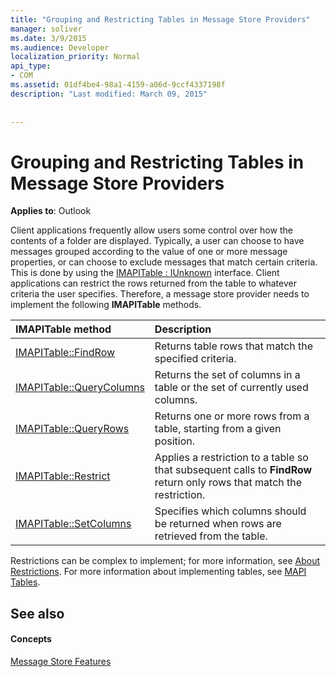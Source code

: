 ```yaml
---
title: "Grouping and Restricting Tables in Message Store Providers"
manager: soliver
ms.date: 3/9/2015
ms.audience: Developer
localization_priority: Normal
api_type:
- COM
ms.assetid: 01df4be4-98a1-4159-a06d-9ccf4337198f
description: "Last modified: March 09, 2015"
 
 
---
```


# Grouping and Restricting Tables in Message Store Providers

  
  
**Applies to**: Outlook 
  
Client applications frequently allow users some control over how the contents of a folder are displayed. Typically, a user can choose to have messages grouped according to the value of one or more message properties, or can choose to exclude messages that match certain criteria. This is done by using the [IMAPITable : IUnknown](imapitableiunknown.md) interface. Client applications can restrict the rows returned from the table to whatever criteria the user specifies. Therefore, a message store provider needs to implement the following **IMAPITable** methods. 
  
|****IMAPITable** method**|**Description**|
|:-----|:-----|
|[IMAPITable::FindRow](imapitable-findrow.md) <br/> |Returns table rows that match the specified criteria.  <br/> |
|[IMAPITable::QueryColumns](imapitable-querycolumns.md) <br/> |Returns the set of columns in a table or the set of currently used columns.  <br/> |
|[IMAPITable::QueryRows](imapitable-queryrows.md) <br/> |Returns one or more rows from a table, starting from a given position.  <br/> |
|[IMAPITable::Restrict](imapitable-restrict.md) <br/> |Applies a restriction to a table so that subsequent calls to **FindRow** return only rows that match the restriction.  <br/> |
|[IMAPITable::SetColumns](imapitable-setcolumns.md) <br/> |Specifies which columns should be returned when rows are retrieved from the table.  <br/> |
   
Restrictions can be complex to implement; for more information, see [About Restrictions](about-restrictions.md). For more information about implementing tables, see [MAPI Tables](mapi-tables.md).
  
## See also

#### Concepts

[Message Store Features](message-store-features.md)

